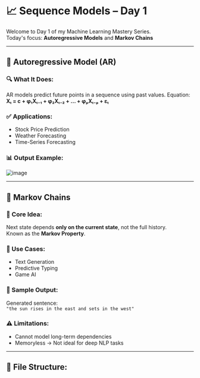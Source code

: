 # 📈 Sequence Models – Day 1

Welcome to Day 1 of my Machine Learning Mastery Series.  
Today's focus: **Autoregressive Models** and **Markov Chains**

---

## 🔁 Autoregressive Model (AR)

### 🔍 What It Does:
AR models predict future points in a sequence using past values.
Equation:  
**Xₜ = c + φ₁Xₜ₋₁ + φ₂Xₜ₋₂ + ... + φₚXₜ₋ₚ + εₜ**

### ✅ Applications:
- Stock Price Prediction
- Weather Forecasting
- Time-Series Forecasting

### 📊 Output Example:
![image](https://github.com/user-attachments/assets/5d032838-3265-45fa-8208-bb7d7c3f0ed7)


---

## 🔄 Markov Chains

### 🧠 Core Idea:
Next state depends **only on the current state**, not the full history.  
Known as the **Markov Property**.

### 📝 Use Cases:
- Text Generation
- Predictive Typing
- Game AI

### 🔧 Sample Output:
Generated sentence:  
`"the sun rises in the east and sets in the west"`

### ⚠️ Limitations:
- Cannot model long-term dependencies
- Memoryless → Not ideal for deep NLP tasks

---

## 📂 File Structure:
